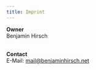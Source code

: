 ```yaml
---
title: Imprint
---
```

**Owner**  
Benjamin Hirsch

 \
**Contact**  
E-Mail: mail@benjaminhirsch.net